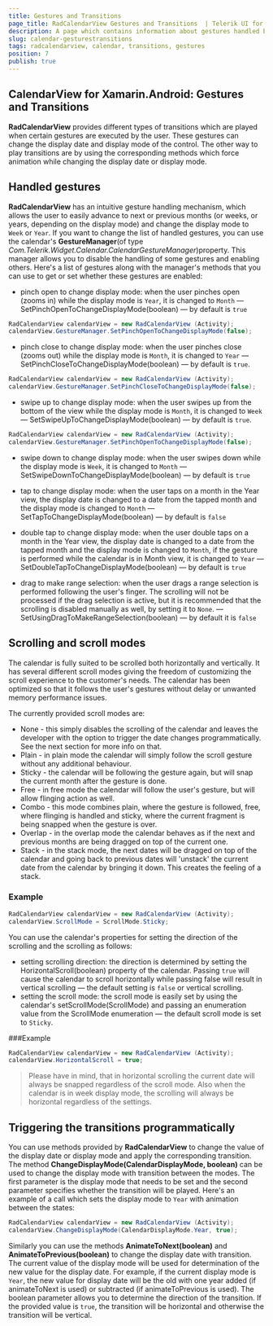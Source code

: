 ```yaml
---
title: Gestures and Transitions
page_title: RadCalendarView Gestures and Transitions  | Telerik UI for Xamarin.Android Documentation
description: A page which contains information about gestures handled by RadCalendarView for Android. The article also explains how to animate the changes in the display date and display mode.
slug: calendar-gesturestransitions
tags: radcalendarview, calendar, transitions, gestures
position: 7
publish: true
---
```


## CalendarView for Xamarin.Android: Gestures and Transitions

**RadCalendarView** provides different types of transitions which are played when certain gestures are executed by the user.
These gestures can change the display date and display mode of the control. The other way to play transitions are by using the corresponding methods which force animation while changing the display date or display mode.

## Handled gestures

**RadCalendarView** has an intuitive gesture handling mechanism, which allows the user to easily advance to next or previous months (or weeks, or years, depending on the display mode) and change the display mode to `Week` or `Year`.
If you want to change the list of handled gestures, you can use the calendar's **GestureManager**(of type *Com.Telerik.Widget.Calendar.CalendarGestureManager*)property. This manager allows you to disable the handling of some gestures and enabling others. Here's a list of gestures along with the
manager's methods that you can use to get or set whether these gestures are enabled:
 
* pinch open to change display mode: when the user pinches open (zooms in) while the display mode is `Year`, it is changed to `Month` &mdash; SetPinchOpenToChangeDisplayMode(boolean) &mdash; by default is `true`

```C#
RadCalendarView calendarView = new RadCalendarView (Activity);
calendarView.GestureManager.SetPinchOpenToChangeDisplayMode(false);
```

* pinch close to change display mode: when the user pinches close (zooms out) while the display mode is `Month`, it is changed to `Year` &mdash; SetPinchCloseToChangeDisplayMode(boolean) &mdash; by default is `true`.

```C#
RadCalendarView calendarView = new RadCalendarView (Activity);
calendarView.GestureManager.SetPinchCloseToChangeDisplayMode(false);
```

* swipe up to change display mode: when the user swipes up from the bottom of the view while the display mode is `Month`, it is changed to `Week` &mdash; SetSwipeUpToChangeDisplayMode(boolean) &mdash; by default is `true`.

```C#
RadCalendarView calendarView = new RadCalendarView (Activity);
calendarView.GestureManager.SetPinchOpenToChangeDisplayMode(false);
```

* swipe down to change display mode: when the user swipes down while the display mode is `Week`, it is changed to `Month` &mdash; SetSwipeDownToChangeDisplayMode(boolean) &mdash; by default is `true`

* tap to change display mode: when the user taps on a month in the Year view, the display date is changed to a date from the tapped month and the display mode is changed to `Month` &mdash; SetTapToChangeDisplayMode(boolean) &mdash; by default is `false`
* double tap to change display mode: when the user double taps on a month in the Year view, the display date is changed to a date from the tapped month and the display mode is changed to `Month`, if the gesture is performed while the calendar is in Month view, it is changed to `Year` &mdash; SetDoubleTapToChangeDisplayMode(boolean) &mdash; by default is `true`
* drag to make range selection: when the user drags a range selection is performed following the user's finger. The scrolling will not be processed if the drag selection is active, but it is recommended that the scrolling is disabled manually as well, by setting it to `None`. &mdash; SetUsingDragToMakeRangeSelection(boolean) &mdash; by default it is `false`

## Scrolling and scroll modes

The calendar is fully suited to be scrolled both horizontally and vertically. It has several different scroll modes giving the freedom of customizing the scroll experience to the customer's needs. The calendar has been optimized so that it follows the user's gestures without delay or 
unwanted memory performance issues.

The currently provided scroll modes are:

 * None - this simply disables the scrolling of the calendar and leaves the developer with the option to trigger the date changes programmatically. See the next section for more info on that.
 * Plain - in plain mode the calendar will simply follow the scroll gesture without any additional behaviour.
 * Sticky - the calendar will be following the gesture again, but will snap the current month after the gesture is done.
 * Free - in free mode the calendar will follow the user's gesture, but will allow flinging action as well.
 * Combo - this mode combines plain, where the gesture is followed, free, where flinging is handled and sticky, where the current fragment is being snapped when the gesture is over.
 * Overlap - in the overlap mode the calendar behaves as if the next and previous months are being dragged on top of the current one.
 * Stack - in the stack mode, the next dates will be dragged on top of the calendar and going back to previous dates will 'unstack' the current date from the calendar by bringing it down. This creates the feeling of a stack.
 
### Example

```C#
RadCalendarView calendarView = new RadCalendarView (Activity);
calendarView.ScrollMode = ScrollMode.Sticky;
```
 
You can use the calendar's properties for setting the direction of the scrolling and the scrolling as follows:

* setting scrolling direction: the direction is determined by setting the HorizontalScroll(boolean) property of the calendar. Passing `true` will cause the calendar to scroll horizontally while passing false will result in vertical scrolling &mdash; the default setting is `false` or vertical scrolling.
* setting the scroll mode: the scroll mode is easily set by using the calendar's setScrollMode(ScrollMode) and passing an enumeration value from the ScrollMode enumeration &mdash; the default scroll mode is set to `Sticky`.

###Example

```C#
RadCalendarView calendarView = new RadCalendarView (Activity);
calendarView.HorizontalScroll = true;
```

> Please have in mind, that in horizontal scrolling the current date will always be snapped regardless of the scroll mode. Also when the calendar is in week display mode, the scrolling will always be horizontal regardless of the settings.
 
## Triggering the transitions programmatically

You can use methods provided by **RadCalendarView** to change the value of the display date or display mode and apply the corresponding transition. The method **ChangeDisplayMode(CalendarDisplayMode, boolean)** can be used
to change the display mode with transition between the modes. The first parameter is the display mode that needs to be set and the second parameter specifies whether the transition will be played. Here's an example of
a call which sets the display mode to `Year` with animation between the states:


```C#
RadCalendarView calendarView = new RadCalendarView (Activity);
calendarView.ChangeDisplayMode(CalendarDisplayMode.Year, true);
```

Similarly you can use the methods **AnimateToNext(boolean)** and **AnimateToPrevious(boolean)** to change the display date with transition. The current value of the display mode will be used for determination of the new value
for the display date. For example, if the current display mode is `Year`, the new value for display date will be the old with one year added (if animateToNext is used) or subtracted (if animateToPrevious is used). The boolean
parameter allows you to determine the direction of the transition. If the provided value is `true`, the transition will be horizontal and otherwise the transition will be vertical.
